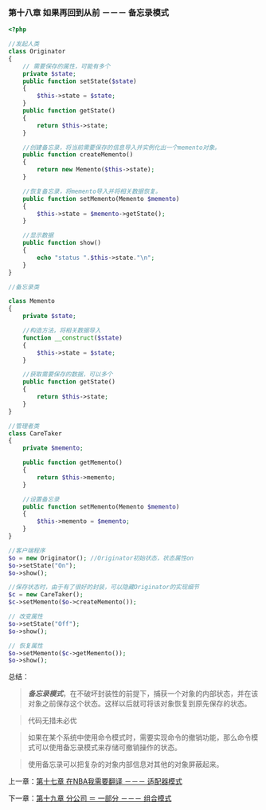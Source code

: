 ### 第十八章 如果再回到从前 －－－ 备忘录模式

```php
<?php

//发起人类
class Originator
{   
    // 需要保存的属性，可能有多个
    private $state;
    public function setState($state)
    {
        $this->state = $state;
    }
    public function getState()
    {
        return $this->state;
    }

    //创建备忘录，将当前需要保存的信息导入并实例化出一个memento对象。
    public function createMemento()
    {
        return new Memento($this->state);
    }

    //恢复备忘录，将memento导入并将相关数据恢复。
    public function setMemento(Memento $memento)
    {   
        $this->state = $memento->getState();
    }

    //显示数据
    public function show()
    {
        echo "status ".$this->state."\n";
    }
}

//备忘录类

class Memento
{
    private $state;

    //构造方法，将相关数据导入
    function __construct($state)
    {
        $this->state = $state;
    }

    //获取需要保存的数据，可以多个
    public function getState()
    {
        return $this->state;
    }
}

//管理者类
class CareTaker
{
    private $memento;

    public function getMemento()
    {   
        return $this->memento;
    }

    //设置备忘录
    public function setMemento(Memento $memento)
    {   
        $this->memento = $memento;
    }
}

//客户端程序
$o = new Originator(); //Originator初始状态，状态属性on
$o->setState("On");
$o->show();

//保存状态时，由于有了很好的封装，可以隐藏Originator的实现细节
$c = new CareTaker();
$c->setMemento($o->createMemento());

// 改变属性
$o->setState("Off");
$o->show();

// 恢复属性
$o->setMemento($c->getMemento());
$o->show();
```

总结：

> ***备忘录模式***，在不破坏封装性的前提下，捕获一个对象的内部状态，并在该对象之前保存这个状态。这样以后就可将该对象恢复到原先保存的状态。

> 代码无措未必优

> 如果在某个系统中使用命令模式时，需要实现命令的撤销功能，那么命令模式可以使用备忘录模式来存储可撤销操作的状态。

> 使用备忘录可以把复杂的对象内部信息对其他的对象屏蔽起来。


上一章：[第十七章 在NBA我需要翻译 －－－ 适配器模式](../files/chapter17.md)

下一章：[第十九章 分公司 ＝ 一部分  －－－ 组合模式](../files/chapter19.md) 